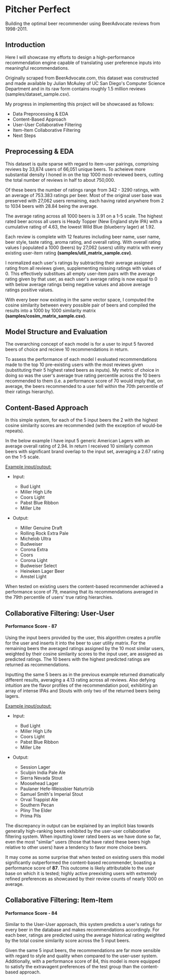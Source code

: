 # Pitcher Perfect

Building the optimal beer recommender using BeerAdvocate reviews from 1998-2011. 

## Introduction

Here I will showcase my efforts to design a high-performance recommendation engine capable of translating user preference inputs into 
meaningful recommendations.

Originally scraped from BeerAdvocate.com, this dataset was constructed and made available by Julian McAuley of UC San Diego's Computer Science Department and in
its raw form contains roughly 1.5 million reviews (samples/dataset_sample.csv). 

My progress in implementing this project will be showcased as follows:

 - Data Preprocessing & EDA
 - Content-Based Approach
 - User-User Collaborative Filtering
 - Item-Item Collaborative Filtering
 - Next Steps


## Preprocessing & EDA

This dataset is quite sparse with regard to item-user pairings, comprising reviews by 33,874 users of 66,051 unique beers. 
To acheieve more substantial density I honed in on the top 1000 most-reviewed beers, cutting the total number of reviews in half to about
750,000. 

Of these beers the number of ratings range from 342 - 3290 ratings, with an average of 753.383 ratings per beer. Most of the original user
base was preserved with 27,062 users remaining, each having rated anywhere from 2 to 1034 beers with 28.84 being the average. 

The average rating across all 1000 beers is 3.91 on a 1-5 scale. The highest rated beer across all users is Heady Topper (New England style IPA) with a cumulative
rating of 4.63, the lowest Wild Blue (blueberry lager) at 1.92.

Each review is complete with 12 features including beer name, user name, beer style, taste rating, aroma rating, and overall rating. 
With overall rating values I populated a 1000 (beers) by 27,062 (users) utility matrix with every existing user-item rating **(samples/util_matrix_sample.csv)**. 

I normalized each user's ratings by subtracting their average assigned rating from all reviews given, supplementing missing ratings with values of 0. 
This effectively substitues all empty user-item pairs with the average rating given by that user, as each user's average rating is now equal to 0 with
below average ratings being negative values and above average ratings positive values. 

With every beer now existing in the same vector space, I computed the cosine similarity between every possible pair of beers and compiled the results
into a 1000 by 1000 similarity matrix **(samples/cosim_matrix_sample.csv)**.


## Model Structure and Evaluation 

The overarching concept of each model is for a user to input 5 favored beers of choice and recieve 10 recommendations in return. 

To assess the performance of each model I evaluated recommendations made to the top 10 pre-existing users with the most reviews given (substituting
their 5 highest rated beers as inputs). My metric of choice in doing so was the user's average true rating percentile across the 10 beers recommended 
to them (i.e. a performance score of 70 would imply that, on average, the beers recommended to a user fell within the 70th percentile of their ratings hierarchy). 


## Content-Based Approach

In this simple system, for each of the 5 input beers the 2 with the highest cosine similarity scores are recommended (with the exception of would-be repeats). 

In the below example I have input 5 generic American Lagers with an average overall rating of 2.94. In return I received 10 similarly common
beers with significant brand overlap to the input set, averaging a 2.67 rating on the 1-5 scale.

<ins>Example input/output:</ins>

- Input: 
  - Bud Light
  - Miller High Life
  - Coors Light
  - Pabst Blue Ribbon
  - Miller Lite

- Output: 
  - Miller Genuine Draft
  - Rolling Rock Extra Pale
  - Michelob Ultra
  - Budweiser
  - Corona Extra
  - Coors 
  - Corona Light
  - Budweiser Select
  - Heineken Lager Beer
  - Amstel Light
 
 
When tested on existing users the content-based recommender achieved a performance score of 79, meaning that its recommendations averaged in
the 79th percentile of users' true rating hierarchies. 


## Collaborative Filtering: User-User

#### Performance Score - 87

Using the input beers provided by the user, this algorithm creates a profile for the user and inserts it into the beer to user utility matrix.
For the remaining beers the averaged ratings assigned by the 10 most similar users, weighted by their cosine similarity scores to the input user, 
are assigned as predicted ratings. The 10 beers with the highest predicted ratings are returned as recommendations. 

Inputting the same 5 beers as in the previous example returned dramatically different results, averaging a 4.13 rating
across all reviews. Also defying intuition are the flavor profiles of the recommendation pool, exhibiting an array of intense IPAs and Stouts with
only two of the returned beers being lagers. 
 
 
<ins>Example input/output:</ins>

- Input: 
  - Bud Light
  - Miller High Life
  - Coors Light
  - Pabst Blue Ribbon
  - Miller Lite

- Output: 
  - Session Lager
  - Sculpin India Pale Ale
  - Sierra Nevada Stout
  - Moosehead Lager
  - Paulaner Hefe-Weissbier Naturtrüb
  - Samuel Smith's Imperial Stout
  - Orval Trappist Ale
  - Southern Pecan
  - Pliny The Elder
  - Prima Pils
 

The discrepancy in output can be explained by an implicit bias towards generally high-ranking beers exhibited by
the user-user collaborative filtering system. When inputting lower rated beers as we have done so far, even the most "similar"
users (those that have rated these beers high relative to other users) have a tendency to favor more choice beers. 

It may come as some surprise that when tested on existing users this model significantly outperformed the content-based recommender,
boasting a performance score of **87**. This outcome is likely attributable to the user base on which it is tested; highly active preexisting 
users with extremely refined preferences as showcased by their review counts of nearly 1000 on average. 


## Collaborative Filtering: Item-Item

#### Performance Score - 84

Similar to the User-User approach, this system predicts a user's ratings for every beer in the database and makes recommendations accordingly.
For each beer, ratings are predicted using the average historical rating weighted by the total cosine similarity score across the 5 input beers.

Given the same 5 input beers, the recommendations are far more sensible with regard to style and quality when compared to the user-user system.
Additionally, with a performance score of 84, this model is more equipped to satisfy the extravagent preferences of the test group than
the content-based approach.


 


